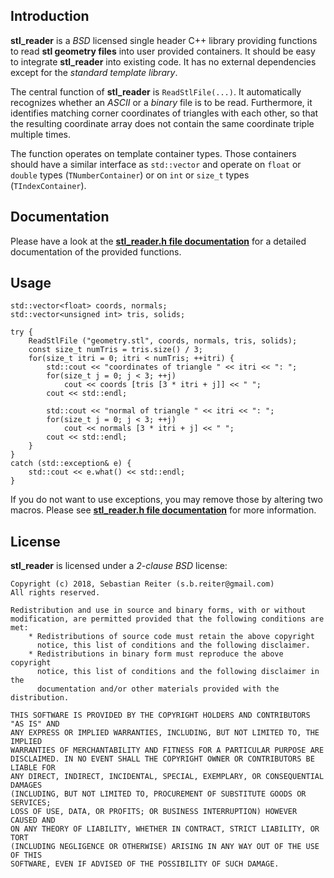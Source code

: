 
## Introduction
**stl_reader** is a *BSD* licensed single header C++ library providing functions to read **stl geometry files** into user provided containers. It should be easy to integrate **stl_reader** into existing code. It has no external dependencies except for the *standard template library*.

The central function of **stl_reader** is `ReadStlFile(...)`. It automatically recognizes whether an *ASCII* or a *binary* file is to be read. Furthermore, it identifies matching corner coordinates of triangles with each other, so that the resulting coordinate array does not contain the same coordinate triple multiple times.

The function operates on template container types. Those containers should have a similar interface as `std::vector` and operate on `float` or `double` types (`TNumberContainer`) or on `int` or `size_t` types (`TIndexContainer`).

## Documentation
Please have a look at the [**stl_reader.h file documentation**](http://sreiter.github.io/stl_reader/stl__reader_8h.html) for a detailed documentation of the provided functions.

## Usage

```{.c}
std::vector<float> coords, normals;
std::vector<unsigned int> tris, solids;

try {
	ReadStlFile ("geometry.stl", coords, normals, tris, solids);
	const size_t numTris = tris.size() / 3;
	for(size_t itri = 0; itri < numTris; ++itri) {
		std::cout << "coordinates of triangle " << itri << ": ";
		for(size_t j = 0; j < 3; ++j)
	  		cout << coords [tris [3 * itri + j]] << " ";
	 	cout << std::endl;
	
		std::cout << "normal of triangle " << itri << ": ";
		for(size_t j = 0; j < 3; ++j)
	  		cout << normals [3 * itri + j] << " ";
	 	cout << std::endl;
	}
}
catch (std::exception& e) {
	std::cout << e.what() << std::endl;
}
```

If you do not want to use exceptions, you may remove those by altering two macros. Please see [**stl_reader.h file documentation**](http://sreiter.github.io/stl_reader/stl__reader_8h.html) for more information.

## License
**stl_reader** is licensed under a *2-clause BSD* license:

    Copyright (c) 2018, Sebastian Reiter (s.b.reiter@gmail.com)
    All rights reserved.
    
    Redistribution and use in source and binary forms, with or without
    modification, are permitted provided that the following conditions are met:
        * Redistributions of source code must retain the above copyright
          notice, this list of conditions and the following disclaimer.
        * Redistributions in binary form must reproduce the above copyright
          notice, this list of conditions and the following disclaimer in the
          documentation and/or other materials provided with the distribution.
    
    THIS SOFTWARE IS PROVIDED BY THE COPYRIGHT HOLDERS AND CONTRIBUTORS "AS IS" AND
    ANY EXPRESS OR IMPLIED WARRANTIES, INCLUDING, BUT NOT LIMITED TO, THE IMPLIED
    WARRANTIES OF MERCHANTABILITY AND FITNESS FOR A PARTICULAR PURPOSE ARE
    DISCLAIMED. IN NO EVENT SHALL THE COPYRIGHT OWNER OR CONTRIBUTORS BE LIABLE FOR
    ANY DIRECT, INDIRECT, INCIDENTAL, SPECIAL, EXEMPLARY, OR CONSEQUENTIAL DAMAGES
    (INCLUDING, BUT NOT LIMITED TO, PROCUREMENT OF SUBSTITUTE GOODS OR SERVICES;
    LOSS OF USE, DATA, OR PROFITS; OR BUSINESS INTERRUPTION) HOWEVER CAUSED AND
    ON ANY THEORY OF LIABILITY, WHETHER IN CONTRACT, STRICT LIABILITY, OR TORT
    (INCLUDING NEGLIGENCE OR OTHERWISE) ARISING IN ANY WAY OUT OF THE USE OF THIS
    SOFTWARE, EVEN IF ADVISED OF THE POSSIBILITY OF SUCH DAMAGE.


